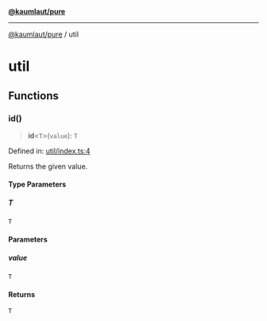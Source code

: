 [**@kaumlaut/pure**](README.md)

---

[@kaumlaut/pure](README.md) / util

# util

## Functions

### id()

> **id**\<`T`\>(`value`): `T`

Defined in: [util/index.ts:4](https://github.com/maxkaemmerer/pure/blob/a1d533c4766b15195374078ded24658dff94d286/src/util/index.ts#L4)

Returns the given value.

#### Type Parameters

##### T

`T`

#### Parameters

##### value

`T`

#### Returns

`T`
